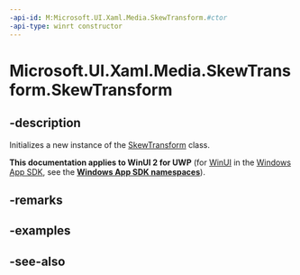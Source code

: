 ```yaml
---
-api-id: M:Microsoft.UI.Xaml.Media.SkewTransform.#ctor
-api-type: winrt constructor
---
```


<!-- Method syntax
public SkewTransform()
-->

# Microsoft.UI.Xaml.Media.SkewTransform.SkewTransform

## -description
Initializes a new instance of the [SkewTransform](skewtransform.md) class.

**This documentation applies to WinUI 2 for UWP** (for [WinUI](/windows/apps/winui/winui3/) in the [Windows App SDK](/windows/apps/windows-app-sdk/), see the **[Windows App SDK namespaces](/windows/windows-app-sdk/api/winrt/)**).

## -remarks

## -examples

## -see-also
